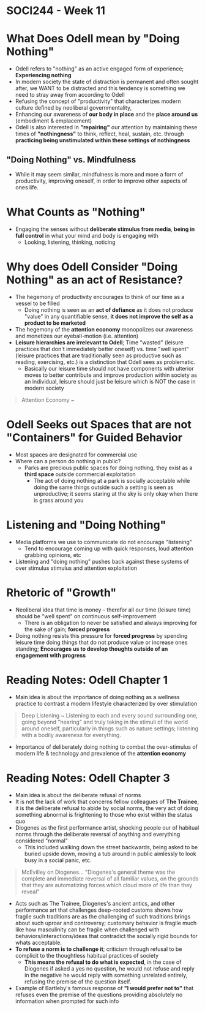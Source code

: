 # SOCI244 - Week 11

# What Does Odell mean by "Doing Nothing"
- Odell refers to "nothing" as an active engaged form of experience; **Experiencing nothing**
- In modern society the state of distraction is permanent and often sought after, we WANT to be distracted and this tendency is something we need to stray away from according to Odell
- Refusing the concept of "productivity" that characterizes modern culture defined by neoliberal governmentality,  
- Enhancing our awareness of **our body in place** and the **place around us** (embodiment & emplacement)
- Odell is also interested in **"repairing"** our attention by maintaining these times of **"nothingness"** to think, reflect, heal, sustain, etc. through **practicing being unstimulated within these settings of nothingness**

## "Doing Nothing" vs. Mindfulness
- While it may seem similar, mindfulness is more and more a form of productivity, improving oneself, in order to improve other aspects of ones life.

# What Counts as "Nothing"
- Engaging the senses without **deliberate stimulus from media**, **being in full control** in what your mind and body is engaging with
	- Looking, listening, thinking, noticing

# Why does Odell Consider "Doing Nothing" as an act of Resistance?
- The hegemony of productivity encourages to think of our time as a vessel to be filled
	- Doing nothing is seen as an **act of defiance** as it does not produce "value" in any quantifiable sense, **it does not improve the self as a product to be marketed**
- The hegemony of the **attention economy** monopolizes our awareness and monetizes our eyeball-motion (i.e. attention)
- **Leisure hierarchies are irrelevant to Odell**; Time "wasted" (leisure practices that don't immediately better oneself) vs. time "well spent" (leisure practices that are traditionally seen as productive such as reading, exercising, etc.) is a distinction that Odell sees as problematic.
	- Basically our leisure time should not have components with ulterior moves to better contribute and improve production within society as an individual, leisure should just be leisure which is NOT the case in modern society

> Attention Economy ~ 

# Odell Seeks out Spaces that are not "Containers" for Guided Behavior
- Most spaces are designated for commercial use
- Where can a person do nothing in public?
	- Parks are precious public spaces for doing nothing, they exist as a **third space** outside commercial exploitation
		- The act of doing nothing at a park is socially acceptable while doing the same things outside such a setting is seen as unproductive; it seems staring at the sky is only okay when there is grass around you

# Listening and "Doing Nothing"
- Media platforms we use to communicate do not encourage "listening"
	- Tend to encourage coming up with quick responses, loud attention grabbing opinions, etc
- Listening and "doing nothing" pushes back against these systems of over stimulus stimulus and attention exploitation

# Rhetoric of "Growth"
- Neoliberal idea that time is money - therefor all our time (leisure time) should be "well spent" on continuous self-improvement
	- There is an obligation to never be satisfied and always improving for the sake of gain; **forced progress**
- Doing nothing resists this pressure for **forced progress** by spending leisure time doing things that do not produce value or increase ones standing; **Encourages us to develop thoughts outside of an engagement with progress**

# Reading Notes: Odell Chapter 1
- Main idea is about the importance of doing nothing as a wellness practice to contrast a modern lifestyle characterized by over stimulation

> Deep Listening ~ Listening to each and every sound surrounding one, going beyond "hearing" and truly taking in the stimuli of the world around oneself, particularly in things such as nature settings; listening with a bodily awareness for everything.

- Importance of deliberately doing nothing to combat the over-stimulus of modern life & technology and prevalence of the **attention economy**

# Reading Notes: Odell Chapter 3
- Main idea is about the deliberate refusal of norms
- It is not the lack of work that concerns fellow colleagues of **The Trainee**, it is the deliberate refusal to abide by social norms, the very act of doing something abnormal is frightening to those who exist within the status quo
- Diogenes as the first performance artist, shocking people our of habitual norms through the deliberate reversal of anything and everything considered "normal"
	- This included walking down the street backwards, being asked to be buried upside down, moving a tub around in public aimlessly to look busy in a social panic, etc.

> McEvilley on Diogenes... "Diogenes's general theme was the complete and immediate reversal of all familiar values, on the grounds that they are automatizing forces which cloud more of life than they reveal"

- Acts such as The Trainee, Diogenes's ancient antics, and other performance art that challenges deep-rooted customs shows how fragile such traditions are as the challenging of such traditions brings about such uproar and controversy; customary behavior is fragile much like how masculinity can be fragile when challenged with behaviors/interactions/ideas that contradict the socially rigid bounds for whats acceptable.
- **To refuse a norm is to challenge it**; criticism through refusal to be complicit to the thoughtless habitual practices of society
	- **This means the refusal to do what is expected**, in the case of Diogenes if asked a yes no question, he would not refuse and reply in the negative he would reply with something unrelated entirely, refusing the premise of the question itself.
- Example of Bartleby's famous response of **"I would prefer not to"** that refuses even the premise of the questions providing absolutely no information when prompted for such info
